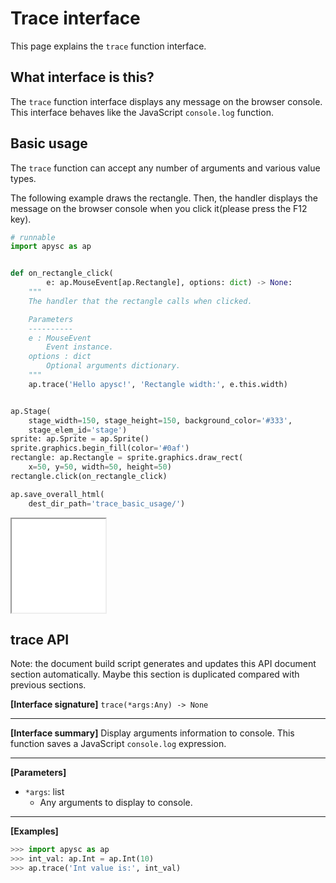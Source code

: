 # Trace interface

This page explains the `trace` function interface.

## What interface is this?

The `trace` function interface displays any message on the browser console. This interface behaves like the JavaScript `console.log` function.

## Basic usage

The `trace` function can accept any number of arguments and various value types.

The following example draws the rectangle. Then, the handler displays the message on the browser console when you click it(please press the F12 key).

```py
# runnable
import apysc as ap


def on_rectangle_click(
        e: ap.MouseEvent[ap.Rectangle], options: dict) -> None:
    """
    The handler that the rectangle calls when clicked.

    Parameters
    ----------
    e : MouseEvent
        Event instance.
    options : dict
        Optional arguments dictionary.
    """
    ap.trace('Hello apysc!', 'Rectangle width:', e.this.width)


ap.Stage(
    stage_width=150, stage_height=150, background_color='#333',
    stage_elem_id='stage')
sprite: ap.Sprite = ap.Sprite()
sprite.graphics.begin_fill(color='#0af')
rectangle: ap.Rectangle = sprite.graphics.draw_rect(
    x=50, y=50, width=50, height=50)
rectangle.click(on_rectangle_click)

ap.save_overall_html(
    dest_dir_path='trace_basic_usage/')
```

<iframe src="static/trace_basic_usage/index.html" width="150" height="150"></iframe>


## trace API

<!-- Docstring: apysc._console._trace.trace -->

<span class="inconspicuous-txt">Note: the document build script generates and updates this API document section automatically. Maybe this section is duplicated compared with previous sections.</span>

**[Interface signature]** `trace(*args:Any) -> None`<hr>

**[Interface summary]** Display arguments information to console. This function saves a JavaScript `console.log` expression.<hr>

**[Parameters]**

- `*args`: list
  - Any arguments to display to console.

<hr>

**[Examples]**

```py
>>> import apysc as ap
>>> int_val: ap.Int = ap.Int(10)
>>> ap.trace('Int value is:', int_val)
```